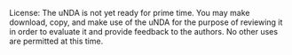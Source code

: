 License: The uNDA is not yet ready for prime time.  You may make download, copy, and make use of the uNDA for the purpose of reviewing it in order to evaluate it and provide feedback to the authors.  No other uses are permitted at this time.
